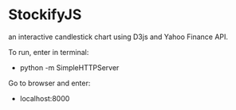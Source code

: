 # StockifyJS
an interactive candlestick chart using D3js and Yahoo Finance API.

To run, enter in terminal:
* python -m SimpleHTTPServer

Go to browser and enter:
* localhost:8000
